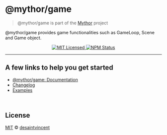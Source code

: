 # @mythor/game

> @mythor/game is part of the <a href="https://github.com/desaintvincent/mythor">Mythor</a> project


<p>
@mythor/game provides game functionalities such as GameLoop, Scene and Game object.
</p>
<p align="center">
    <a href="">
      <img alt="MIT Licensed" src="https://img.shields.io/npm/l/@mythor/game.svg?style=flat" />
    </a>
    <a href="https://www.npmjs.com/package/@mythor/game">
      <img alt="NPM Status" src="https://img.shields.io/npm/v/@mythor/game.svg?style=flat" />
    </a>
</p>
<hr />

## A few links to help you get started
- [@mythor/game: Documentation](https://github.com/desaintvincent/mythor/blob/main/packages/game/docs/modules.md)
- [Changelog](https://github.com/desaintvincent/mythor/blob/main/packages/game/CHANGELOG.md)
- [Examples](https://desaintvincent.github.io/mythor/)
<br />

## License

<a href="http://opensource.org/licenses/MIT">MIT</a> © <a href="http://github.com/desaintvincent">desaintvincent</a>
